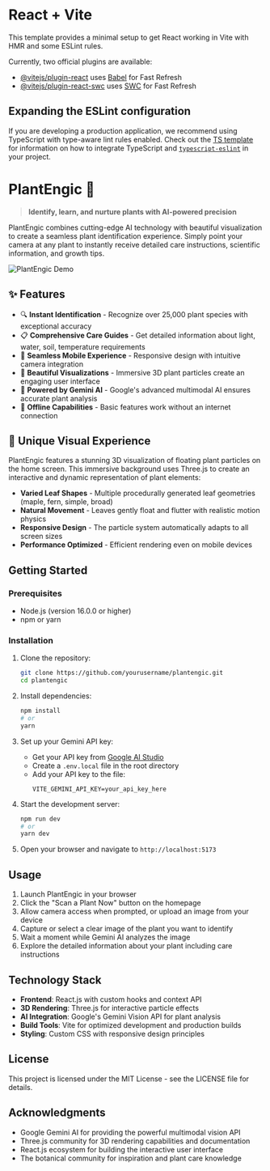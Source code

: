 # React + Vite

This template provides a minimal setup to get React working in Vite with HMR and some ESLint rules.

Currently, two official plugins are available:

- [@vitejs/plugin-react](https://github.com/vitejs/vite-plugin-react/blob/main/packages/plugin-react) uses [Babel](https://babeljs.io/) for Fast Refresh
- [@vitejs/plugin-react-swc](https://github.com/vitejs/vite-plugin-react/blob/main/packages/plugin-react-swc) uses [SWC](https://swc.rs/) for Fast Refresh

## Expanding the ESLint configuration

If you are developing a production application, we recommend using TypeScript with type-aware lint rules enabled. Check out the [TS template](https://github.com/vitejs/vite/tree/main/packages/create-vite/template-react-ts) for information on how to integrate TypeScript and [`typescript-eslint`](https://typescript-eslint.io) in your project.

# PlantEngic 🌱

> **Identify, learn, and nurture plants with AI-powered precision**

PlantEngic combines cutting-edge AI technology with beautiful visualization to create a seamless plant identification experience. Simply point your camera at any plant to instantly receive detailed care instructions, scientific information, and growth tips.

![PlantEngic Demo](https://plantengic.brimble.app/)

## ✨ Features

- 🔍 **Instant Identification** - Recognize over 25,000 plant species with exceptional accuracy
- 📋 **Comprehensive Care Guides** - Get detailed information about light, water, soil, temperature requirements
- 📱 **Seamless Mobile Experience** - Responsive design with intuitive camera integration
- 🌈 **Beautiful Visualizations** - Immersive 3D plant particles create an engaging user interface
- 🧠 **Powered by Gemini AI** - Google's advanced multimodal AI ensures accurate plant analysis
- 🔄 **Offline Capabilities** - Basic features work without an internet connection

## 🎨 Unique Visual Experience

PlantEngic features a stunning 3D visualization of floating plant particles on the home screen. This immersive background uses Three.js to create an interactive and dynamic representation of plant elements:

- **Varied Leaf Shapes** - Multiple procedurally generated leaf geometries (maple, fern, simple, broad)
- **Natural Movement** - Leaves gently float and flutter with realistic motion physics
- **Responsive Design** - The particle system automatically adapts to all screen sizes
- **Performance Optimized** - Efficient rendering even on mobile devices

## Getting Started

### Prerequisites

- Node.js (version 16.0.0 or higher)
- npm or yarn

### Installation

1. Clone the repository:
   ```bash
   git clone https://github.com/yourusername/plantengic.git
   cd plantengic
   ```

2. Install dependencies:
   ```bash
   npm install
   # or
   yarn
   ```

3. Set up your Gemini API key:
   - Get your API key from [Google AI Studio](https://ai.google.dev/)
   - Create a `.env.local` file in the root directory
   - Add your API key to the file:
     ```
     VITE_GEMINI_API_KEY=your_api_key_here
     ```

4. Start the development server:
   ```bash
   npm run dev
   # or
   yarn dev
   ```

5. Open your browser and navigate to `http://localhost:5173`

## Usage

1. Launch PlantEngic in your browser
2. Click the "Scan a Plant Now" button on the homepage
3. Allow camera access when prompted, or upload an image from your device
4. Capture or select a clear image of the plant you want to identify
5. Wait a moment while Gemini AI analyzes the image
6. Explore the detailed information about your plant including care instructions

## Technology Stack

- **Frontend**: React.js with custom hooks and context API
- **3D Rendering**: Three.js for interactive particle effects
- **AI Integration**: Google's Gemini Vision API for plant analysis
- **Build Tools**: Vite for optimized development and production builds
- **Styling**: Custom CSS with responsive design principles

## License

This project is licensed under the MIT License - see the LICENSE file for details.

## Acknowledgments

- Google Gemini AI for providing the powerful multimodal vision API
- Three.js community for 3D rendering capabilities and documentation
- React.js ecosystem for building the interactive user interface
- The botanical community for inspiration and plant care knowledge
